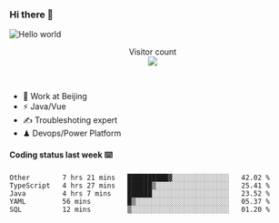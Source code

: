 ### Hi there 👋

<img src="https://raw.githubusercontent.com/sagar-viradiya/sagar-viradiya/master/resources/banner.png" alt="Hello world">
<p align="center"> 
  Visitor count<br/>
  <img src="https://profile-counter.glitch.me/youszoe/count.svg" />
</p>
<br/>

- 🍻 Work at Beijing 
- ⚡  Java/Vue
- ✍️  Troubleshoting expert
- ♟  Devops/Power Platform 

#### Coding status last week ⌨️

<!--START_SECTION:waka-->
```text
Other        7 hrs 21 mins   ██████████▓░░░░░░░░░░░░░░   42.02 % 
TypeScript   4 hrs 27 mins   ██████▒░░░░░░░░░░░░░░░░░░   25.41 % 
Java         4 hrs 7 mins    ██████░░░░░░░░░░░░░░░░░░░   23.52 % 
YAML         56 mins         █▒░░░░░░░░░░░░░░░░░░░░░░░   05.37 % 
SQL          12 mins         ▒░░░░░░░░░░░░░░░░░░░░░░░░   01.20 % 
```
<!--END_SECTION:waka-->

<br/>
<center><img src="http://ghchart.rshah.org/409ba5/yousazoe" alt="" /></center>


